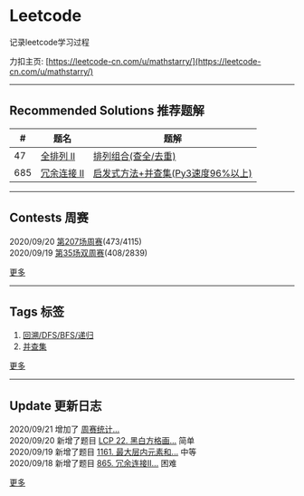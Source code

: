 # Leetcode
记录leetcode学习过程 

力扣主页: [https://leetcode-cn.com/u/mathstarry/](https://leetcode-cn.com/u/mathstarry/)

---
## Recommended Solutions 推荐题解
| # | 题名 | 题解 |
| -- | -- | -- |
| 47 | [全排列 II](https://github.com/Mathstarry/Leetcode/tree/master/problems/0047_permuteUnique) | [排列组合(查全/去重)](https://github.com/Mathstarry/Leetcode/blob/master/problems/0047_permuteUnique/ideas.md) |
| 685 | [冗余连接 II](https://github.com/Mathstarry/Leetcode/tree/master/problems/0685_findRedundantDirectedConnection) | [启发式方法+并查集(Py3速度96%以上)](https://leetcode-cn.com/problems/redundant-connection-ii/solution/qi-fa-shi-fang-fa-bing-cha-ji-py3su-du-96yi-shang-/) |

---

## Contests 周赛
2020/09/20 [第207场周赛](https://github.com/Mathstarry/Leetcode/blob/master/contests/overview/weekly/weekly_207.md)(473/4115)  
2020/09/19 [第35场双周赛](https://github.com/Mathstarry/Leetcode/blob/master/contests/overview/biweekly/biweekly_035.md)(408/2839)

[更多](https://github.com/Mathstarry/Leetcode/blob/master/contests/overview/README.md)

---
## Tags 标签
1. [回溯/DFS/BFS/递归](https://github.com/Mathstarry/Leetcode/tree/master/tags/trackback_DFS_BFS_recursion)  
2. [并查集](https://github.com/Mathstarry/Leetcode/blob/master/tags/unionfind/README.md)

[更多](https://github.com/Mathstarry/Leetcode/tree/master/tags)

---
## Update 更新日志
2020/09/21 增加了 [周赛统计...](https://github.com/Mathstarry/Leetcode/blob/master/contests/overview/README.md)  
2020/09/20 新增了题目 [LCP 22. 黑白方格画...](https://github.com/Mathstarry/Leetcode/tree/master/leetcodeCup/LCP0022_paintingPlan) 简单  
2020/09/19 新增了题目 [1161. 最大层内元素和...](https://github.com/Mathstarry/Leetcode/tree/master/problems/1161_maxLevelSum) 中等  
2020/09/18 新增了题目 [865. 冗余连接II...](https://github.com/Mathstarry/Leetcode/blob/master/problems/0685_findRedundantDirectedConnection) 困难  

[更多](https://github.com/Mathstarry/Leetcode/blob/master/UPDATE.md#Update)
